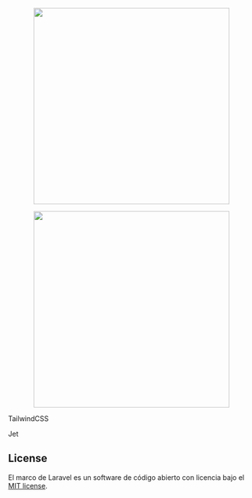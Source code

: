 <p align="center"><a href="https://laravel.com" target="_blank"><img src="https://raw.githubusercontent.com/laravel/art/master/logo-lockup/5%20SVG/2%20CMYK/1%20Full%20Color/laravel-logolockup-cmyk-red.svg" width="400"></a></p>

<p align="center"><a href="https://laravel.com" target="_blank"><img src="https://i1.wp.com/wp.laravel-news.com/wp-content/uploads/2019/05/tailwindcss.png?resize=1400%2C709" width="400"></a></p>
TailwindCSS

Jet


## License

El marco de Laravel es un software de código abierto con licencia bajo el [MIT license](https://opensource.org/licenses/MIT).
